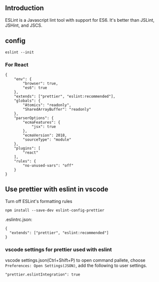 ## Introduction

ESLint is a Javascript lint tool with support for ES6. It's better than JSLint, JSHint, and JSCS.

## config

```
eslint --init
```

### For React

```
{
    "env": {
        "browser": true,
        "es6": true
    },
    "extends": ["prettier", "eslint:recommended"],
    "globals": {
        "Atomics": "readonly",
        "SharedArrayBuffer": "readonly"
    },
    "parserOptions": {
        "ecmaFeatures": {
            "jsx": true
        },
        "ecmaVersion": 2018,
        "sourceType": "module"
    },
    "plugins": [
        "react"
    ],
    "rules": {
        "no-unused-vars": "off"
    }
}
```

## Use prettier with eslint in vscode

Turn off ESLint's formatting rules

```
npm install --save-dev eslint-config-prettier
```

.eslintrc.json:

```
{
  "extends": ["prettier", "eslint:recommended"]
}
```

### vscode settings for prettier used with eslint

vscode settings.json(Ctrl+Shift+P) to open command pallete, choose `Preferences: Open Settings(JSON)`, add the following to user settings.

```
"prettier.eslintIntegration": true
```